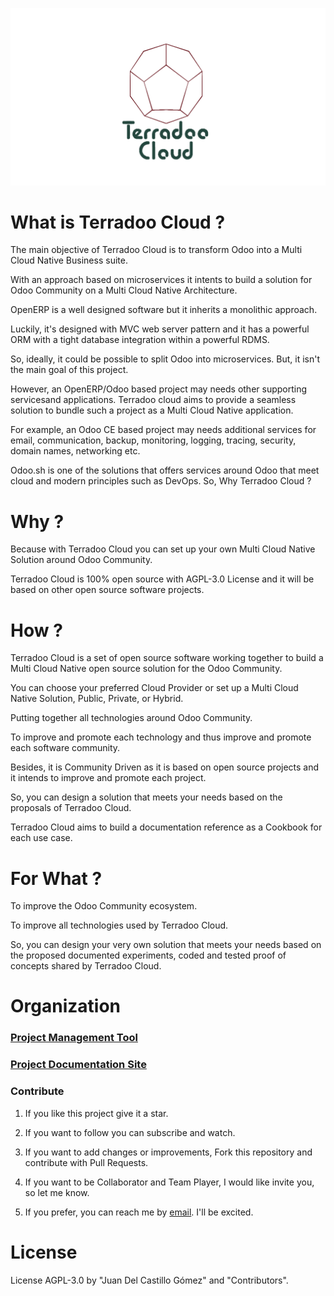 
![Terradoo Cloud Logo](source/_themes/images/TerradooCloud-logo.png)


What is Terradoo Cloud ?
========================

  The main objective of Terradoo Cloud is to transform Odoo into a Multi Cloud Native Business suite.

  With an approach based on microservices it intents to build a solution for Odoo Community on a Multi Cloud Native Architecture.

  OpenERP is a well designed software but it inherits a monolithic approach.

  Luckily, it's designed with MVC web server pattern and it has a powerful ORM with a tight database integration within a powerful RDMS.

  So, ideally, it could be possible to split Odoo into microservices. But, it isn't the main goal of this project.

  However, an OpenERP/Odoo based project may needs other supporting servicesand applications. Terradoo cloud aims to provide a seamless solution to bundle such a project as a Multi Cloud Native application. 

  For example, an Odoo CE based project may needs additional services for email, communication, backup, monitoring, logging, tracing, security,
  domain names, networking etc.

  Odoo.sh is one of the solutions that offers services around Odoo that meet cloud and modern principles such as DevOps. So, Why Terradoo Cloud ?



Why ?
=====

  Because with Terradoo Cloud you can set up your own Multi Cloud Native Solution around Odoo Community.

  Terradoo Cloud is 100% open source with AGPL-3.0 License and it will be based on other open source software projects.


How ?
=====

  Terradoo Cloud is a set of open source software working together to build a Multi Cloud Native open source solution for the Odoo Community.

  You can choose your preferred Cloud Provider or set up a Multi Cloud Native Solution, Public, Private, or Hybrid.

  Putting together all technologies around Odoo Community.

  To improve and promote each technology and thus improve and promote each software community.

  Besides, it is Community Driven as it is based on open source projects and it intends to improve and promote each project.

  So, you can design a solution that meets your needs based on the proposals of Terradoo Cloud.

  Terradoo Cloud aims to  build a documentation reference as a Cookbook for each use case.


For What ?
==========

  To improve the Odoo Community ecosystem.

  To improve all technologies used by Terradoo Cloud.

  So, you can design your very own solution that meets your needs based on the proposed documented experiments, coded and tested proof of concepts shared by Terradoo Cloud.


Organization
============

### [Project Management Tool](https://github.com/orgs/TerradooCloud/projects/1)

### [Project Documentation Site](https://documentation.terradoo.cloud/)

### Contribute


  1. If you like this project give it a star.

  2. If you want to follow you can subscribe and watch.

  3. If you want to add changes or improvements, Fork this repository and contribute with Pull Requests.

  4. If you want to be Collaborator and Team Player, I would like invite you, so let me know.

  5. If you prefer, you can reach me by [email](mailto:contact@terradoo.cloud). I'll be excited.
  
License
=======

License AGPL-3.0 by "Juan Del Castillo Gómez" and "Contributors".